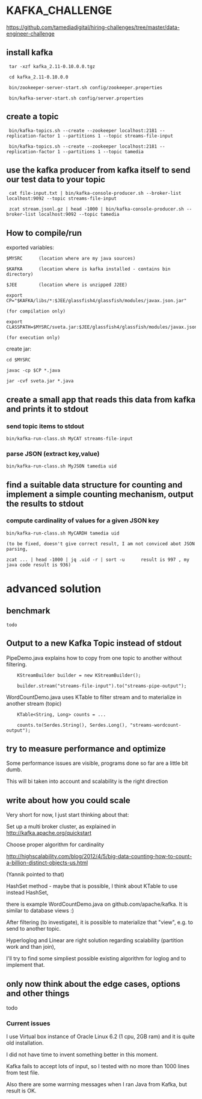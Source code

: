 # KAFKA_CHALLENGE 

https://github.com/tamediadigital/hiring-challenges/tree/master/data-engineer-challenge


## install kafka 

     tar -xzf kafka_2.11-0.10.0.0.tgz

     cd kafka_2.11-0.10.0.0 

     bin/zookeeper-server-start.sh config/zookeeper.properties

     bin/kafka-server-start.sh config/server.properties

## create a topic

     bin/kafka-topics.sh --create --zookeeper localhost:2181 --replication-factor 1 --partitions 1 --topic streams-file-input

     bin/kafka-topics.sh --create --zookeeper localhost:2181 --replication-factor 1 --partitions 1 --topic tamedia

## use the kafka producer from kafka itself to send our test data to your topic

     cat file-input.txt | bin/kafka-console-producer.sh --broker-list localhost:9092 --topic streams-file-input

     zcat stream.jsonl.gz | head -1000 | bin/kafka-console-producer.sh --broker-list localhost:9092 --topic tamedia

## How to compile/run

exported variables:

    $MYSRC      (location where are my java sources)

    $KAFKA      (location where is kafka installed - contains bin directory)

    $JEE        (location where is unzipped J2EE)

    export CP="$KAFKA/libs/*:$JEE/glassfish4/glassfish/modules/javax.json.jar"

    (for compilation only)

    export CLASSPATH=$MYSRC/sveta.jar:$JEE/glassfish4/glassfish/modules/javax.json.jar

    (for execution only)

create jar:

    cd $MYSRC

    javac -cp $CP *.java

    jar -cvf sveta.jar *.java


## create a small app that reads this data from kafka and prints it to stdout

### send topic items to stdout

    bin/kafka-run-class.sh MyCAT streams-file-input

### parse JSON (extract key,value)

    bin/kafka-run-class.sh MyJSON tamedia uid


## find a suitable data structure for counting and implement a simple counting mechanism, output the results to stdout 

### compute cardinality of values for a given JSON key

    bin/kafka-run-class.sh MyCARDH tamedia uid

    (to be fixed, doesn't give correct result, I am not conviced abot JSON parsing, 

    zcat ... | head -1000 | jq .uid -r | sort -u      result is 997 , my java code result is 936)  


# advanced solution

## benchmark

    todo

## Output to a new Kafka Topic instead of stdout

PipeDemo.java explains how to copy from one topic to another without filtering.

        KStreamBuilder builder = new KStreamBuilder();
        
        builder.stream("streams-file-input").to("streams-pipe-output");

WordCountDemo.java uses KTable to filter stream and to materialize in another stream (topic) 

        KTable<String, Long> counts = ...
        
        counts.to(Serdes.String(), Serdes.Long(), "streams-wordcount-output");
        
## try to measure performance and optimize

Some performance issues are visible, programs done so far are a little bit dumb.

This will bi taken into account and scalability is the right direction 

## write about how you could scale

Very short for now, I just start thinking about that:

Set up a multi broker cluster, as explained in http://kafka.apache.org/quickstart

Choose proper algorithm for cardinality 

http://highscalability.com/blog/2012/4/5/big-data-counting-how-to-count-a-billion-distinct-objects-us.html

(Yannik pointed to that)

HashSet method - maybe that is possible, I think about KTable to use instead HashSet, 

there is example WordCountDemo.java on github.com/apache/kafka. It is similar to database views :)

After filtering (to investigate), it is possible to materialize that "view", e.g. to send to another topic. 

Hyperloglog and Linear are right solution regarding scalability (partition work and than join), 

I'll try to find some simpliest possible existing algorithm for loglog and to implement that.  

## only now think about the edge cases, options and other things

todo

### Current issues

I use Virtual box instance of Oracle Linux 6.2 (1 cpu, 2GB ram) and it is quite old installation.

I did not have time to invent something better in this moment. 

Kafka fails to accept lots of input, so I tested with no more than 1000 lines from test file. 

Also there are some warrning messages when I ran Java from Kafka, but result is OK. 


